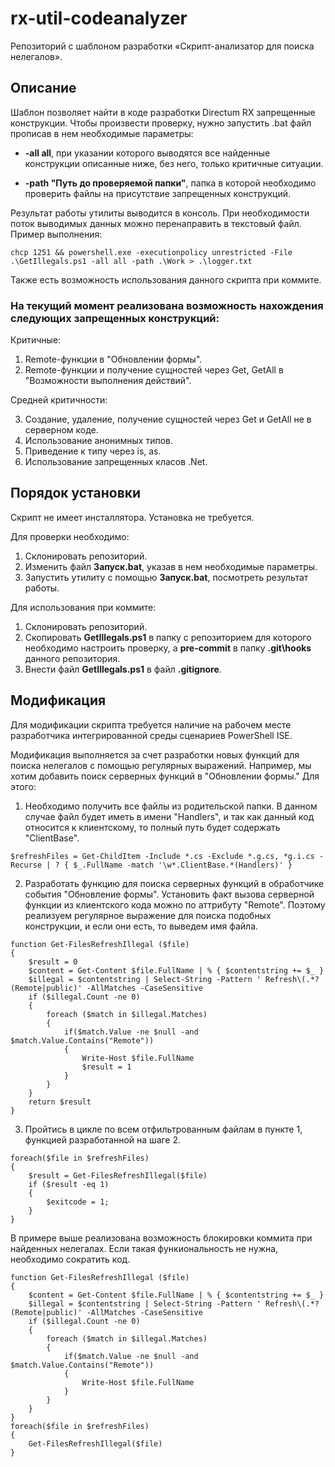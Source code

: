 # rx-util-codeanalyzer

Репозиторий с шаблоном разработки «Скрипт-анализатор для поиска нелегалов».

## Описание
Шаблон позволяет найти в коде разработки Directum RX запрещенные конструкции.
Чтобы произвести проверку, нужно запустить .bat файл прописав в нем необходимые параметры:

+ **-all all**, при указании которого выводятся все найденные конструкции описанные ниже, без него, только критичные ситуации.

+ **-path "Путь до проверяемой папки"**, папка в которой необходимо проверить файлы на присутствие запрещенных конструкций. 

Результат работы утилиты выводится в консоль. 
При необходимости поток выводимых данных можно перенаправить в текстовый файл.
Пример выполнения:

```chcp 1251 && powershell.exe -executionpolicy unrestricted -File .\GetIllegals.ps1 -all all -path .\Work > .\logger.txt```

Также есть возможность использования данного скрипта при коммите.
### На текущий момент реализована возможность нахождения следующих запрещенных конструкций:
Критичные:
1. Remote-функции в "Обновлении формы".
2. Remote-функции и получение сущностей через Get, GetAll в "Возможности выполнения действий".

Средней критичности:

3. Создание, удаление, получение сущностей через Get и GetAll не в серверном коде.
4. Использование анонимных типов.
5. Приведение к типу через is, as.
6. Использование запрещенных класов .Net.

## Порядок установки
Скрипт не имеет инсталлятора. Установка не требуется.

Для проверки необходимо:
1. Склонировать репозиторий.
2. Изменить файл **Запуск.bat**, указав в нем необходимые параметры.
3. Запустить утилиту с помощью **Запуск.bat**, посмотреть результат работы.

Для использования при коммите:
1. Склонировать репозиторий.
2. Скопировать **GetIllegals.ps1** в папку с репозиторием для которого необходимо настроить проверку, а **pre-commit** в папку **.git\hooks** данного репозитория.
3. Внести файл **GetIllegals.ps1** в файл **.gitignore**.

## Модификация
Для модификации скрипта требуется наличие на рабочем месте разработчика интегрированной среды сценариев PowerShell ISE.

Модификация выполняется за счет разработки новых функций для поиска нелегалов с помощью регулярных выражений.
Например, мы хотим добавить поиск серверных функций в "Обновлении формы." Для этого:
1. Необходимо получить все файлы из родительской папки. В данном случае файл будет иметь в имени "Handlers", и так как данный код относится к клиентскому, то полный путь будет содержать "ClientBase".
```
$refreshFiles = Get-ChildItem -Include *.cs -Exclude *.g.cs, *g.i.cs -Recurse | ? { $_.FullName -match '\w*.ClientBase.*(Handlers)' }
```
2. Разработать функцию для поиска серверных функций в обработчике события "Обновление формы". Установить факт вызова серверной функции из клиентского кода можно по аттрибуту "Remote". Поэтому реализуем регулярное выражение для поиска подобных конструкции, и если они есть, то выведем имя файла.
```
function Get-FilesRefreshIllegal ($file)
{
    $result = 0
    $content = Get-Content $file.FullName | % { $contentstring += $_ }
    $illegal = $contentstring | Select-String -Pattern ' Refresh\(.*?(Remote|public)' -AllMatches -CaseSensitive
    if ($illegal.Count -ne 0)
    {
        foreach ($match in $illegal.Matches)
        {
            if($match.Value -ne $null -and $match.Value.Contains("Remote"))
            {
                Write-Host $file.FullName
                $result = 1
            }
        }
    }
    return $result
}
```
3. Пройтись в цикле по всем отфильтрованным файлам в пункте 1, функцией разработанной на шаге 2.
```
foreach($file in $refreshFiles)
{
    $result = Get-FilesRefreshIllegal($file)
    if ($result -eq 1)
    {
        $exitcode = 1;
    }
}
```
В примере выше реализована возможность блокировки коммита при найденных нелегалах. Если такая функиональность не нужна, необходимо сократить код.
```
function Get-FilesRefreshIllegal ($file)
{
    $content = Get-Content $file.FullName | % { $contentstring += $_ }
    $illegal = $contentstring | Select-String -Pattern ' Refresh\(.*?(Remote|public)' -AllMatches -CaseSensitive
    if ($illegal.Count -ne 0)
    {
        foreach ($match in $illegal.Matches)
        {
            if($match.Value -ne $null -and $match.Value.Contains("Remote"))
            {
                Write-Host $file.FullName
            }
        }
    }
}
foreach($file in $refreshFiles)
{
    Get-FilesRefreshIllegal($file)
}
```
